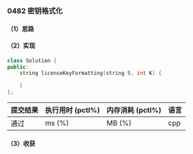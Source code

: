 ### 0482 密钥格式化

#### （1）思路

#### （2）实现

```cpp
class Solution {
public:
    string licenseKeyFormatting(string S, int K) {

    }
};
```

| 提交结果 | 执行用时 (pctl%) | 内存消耗 (pctl%) | 语言 |
|:---------|:-----------------|:-----------------|:-----|
| 通过     |  ms (%)   |  MB (%)  | cpp  |

#### （3）收获
